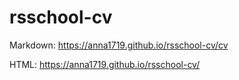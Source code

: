 # rsschool-cv

Markdown: https://anna1719.github.io/rsschool-cv/cv

HTML: https://anna1719.github.io/rsschool-cv/